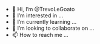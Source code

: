 - 👋 Hi, I’m @TrevoLeGoato
- 👀 I’m interested in ...
- 🌱 I’m currently learning ...
- 💞️ I’m looking to collaborate on ...
- 📫 How to reach me ...

<!---
TrevoLeGoato/TrevoLeGoato is a ✨ special ✨ repository because its `README.md` (this file) appears on your GitHub profile.
You can click the Preview link to take a look at your changes.
--->
